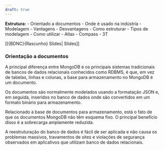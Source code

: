 ```yaml
---
draft: true
---
```



**Estrutura:**
	- Orientado a documentos
	- Onde é usado na indústria
	- Modelagem
		- Vantagens
		- Desvantagens
		- Como estruturar
		- Tipos de modelagem
	- Como utilizar
		- Atlas
		- Compass
		- 3T

[[{BDNC}{Rascunho} Slides| Slides]]

### Orientação a documentos
A principal diferença entre MongoDB e os principais sistemas tradicionais de bancos de dados relacionais conhecidos como RDBMS, é que, em vez de tabelas, linhas e colunas, a base para armazenamento no MongoDB é um documento.

Os documentos são normalmente modelados usando a formatação JSON e, em seguida, inseridos no banco de dados onde são convertidos em um formato binário para armazenamento.

Relacionado à base de documentos para armazenamento, está o fato de que os documentos MongoDB não têm esquema fixo. O principal benefício disso é a sobrecarga amplamente reduzida.

A reestruturação do banco de dados é fácil de ser aplicada e não causa os problemas massivos, travamentos de sites e violações de segurança observados em aplicativos que utilizam banco de dados relacionais.